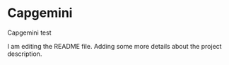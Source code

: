 # Capgemini
Capgemini test

I am editing the README file. Adding some more details about the project description.
